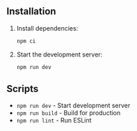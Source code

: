 ## Installation

1. Install dependencies:
   ```sh
   npm ci
   ```
2. Start the development server:
   ```sh
   npm run dev
   ```

## Scripts

- `npm run dev` - Start development server
- `npm run build` - Build for production
- `npm run lint` - Run ESLint
